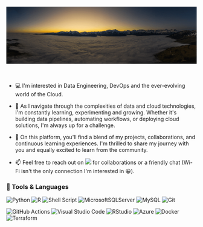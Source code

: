 <p align="center">
<img src = "header_image.gif">
</p>

<br>

- 💻 I'm interested in Data Engineering, DevOps and the ever-evolving world of the Cloud.

- 🚀 As I navigate through the complexities of data and cloud technologies, I'm constantly learning, experimenting and growing. Whether it's building data pipelines, automating workflows, or deploying cloud solutions, I'm always up for a challenge.

- 🌟 On this platform, you'll find a blend of my projects, collaborations, and continuous learning experiences. I'm thrilled to share my journey with you and equally excited to learn from the community.

- 📫 Feel free to reach out on [![](https://img.shields.io/badge/linkedin-%230077B5.svg?style=flat&logo=linkedin&logoColor=white)](https://www.linkedin.com/in/laurencejwoodley) for collaborations or a friendly chat (Wi-Fi isn't the only connection I'm interested in 😀).


### 🔧 Tools & Languages

![Python](https://img.shields.io/badge/python-3670A0?style=for-the-badge&logo=python&logoColor=ffdd54)
![R](https://img.shields.io/badge/r-%23276DC3.svg?style=for-the-badge&logo=r&logoColor=white)
![Shell Script](https://img.shields.io/badge/shell_script-%23121011.svg?style=for-the-badge&logo=gnu-bash&logoColor=white)
![MicrosoftSQLServer](https://img.shields.io/badge/Microsoft%20SQL%20Server-CC2927?style=for-the-badge&logo=microsoft%20sql%20server&logoColor=white)
![MySQL](https://img.shields.io/badge/mysql-%2300f.svg?style=for-the-badge&logo=mysql&logoColor=white)
![Git](https://img.shields.io/badge/git-%23F05033.svg?style=for-the-badge&logo=git&logoColor=white)

![GitHub Actions](https://img.shields.io/badge/github%20actions-%232671E5.svg?style=for-the-badge&logo=githubactions&logoColor=white)
![Visual Studio Code](https://img.shields.io/badge/Visual%20Studio%20Code-0078d7.svg?style=for-the-badge&logo=visual-studio-code&logoColor=white)
![RStudio](https://img.shields.io/badge/RStudio-4285F4?style=for-the-badge&logo=rstudio&logoColor=white)
![Azure](https://img.shields.io/badge/azure-%230072C6.svg?style=for-the-badge&logo=microsoftazure&logoColor=white)
![Docker](https://img.shields.io/badge/docker-%230db7ed.svg?style=for-the-badge&logo=docker&logoColor=white)
![Terraform](https://img.shields.io/badge/terraform-%235835CC.svg?style=for-the-badge&logo=terraform&logoColor=white)
